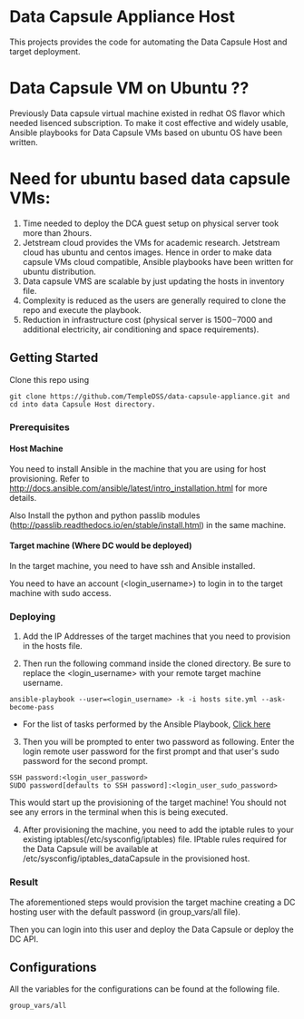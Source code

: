 # Data Capsule Appliance Host

This projects provides the code for automating the Data Capsule Host and target deployment. 

# Data Capsule VM on Ubuntu ??

Previously Data capsule virtual machine existed in redhat OS flavor which needed lisenced subscription. To make it cost effective and widely usable, Ansible playbooks for Data Capsule VMs based on ubuntu OS have been written.

# Need for ubuntu based data capsule VMs:

1. Time needed to deploy the DCA guest setup on physical server took more than 2hours.
2. Jetstream cloud provides the VMs for academic research. Jetstream cloud has ubuntu and centos images. Hence in order to make data capsule VMs cloud compatible, Ansible playbooks have been written for ubuntu distribution.
3. Data capsule VMS are scalable by just updating the hosts in inventory file.
4. Complexity is reduced as the users are generally required to clone the repo and execute the playbook.
5. Reduction in infrastructure cost (physical server is $1500 -$7000 and additional electricity, air conditioning and space requirements).

## Getting Started

Clone this repo using 

```
git clone https://github.com/TempleDSS/data-capsule-appliance.git and cd into data Capsule Host directory.
```

### Prerequisites

#### Host Machine
You need to install Ansible in the machine that you are using for host provisioning. 
Refer to http://docs.ansible.com/ansible/latest/intro_installation.html for more details. 

Also Install the python and python passlib modules (http://passlib.readthedocs.io/en/stable/install.html) in the same machine. 

#### Target machine (Where DC would be deployed)

In the target machine, you need to have ssh and Ansible installed.

You need to have an account (<login_username>) to login in to the target machine with sudo access. 

### Deploying

1. Add the IP Addresses of the target machines that you need to provision in the hosts file. 

2. Then run the following command inside the cloned directory. Be sure to replace the <login_username> with your remote target machine username. 

```
ansible-playbook --user=<login_username> -k -i hosts site.yml --ask-become-pass
```


  - For the list of tasks performed by the Ansible Playbook, <a href="https://github.com/TempleDSS/data-capsule-appliance/wiki/Ansible-Playbook-Tasks">Click here</a>

3. Then you will be prompted to enter two password as following. Enter the login remote user password for the first prompt and that user's
sudo password for the second prompt.

```
SSH password:<login_user_password>
SUDO password[defaults to SSH password]:<login_user_sudo_password>
```

This would start up the provisioning of the target machine! You should not see any errors in the terminal when this is being executed. 

4. After provisioning the machine, you need to add the iptable rules to your existing iptables(/etc/sysconfig/iptables) file. 
IPtable rules required for the Data Capsule will be available at /etc/sysconfig/iptables_dataCapsule in the provisioned host. 


### Result

The aforementioned steps would provision the target machine creating a DC hosting user with the default password (in group_vars/all file).

Then you can login into this user and deploy the Data Capsule or deploy the DC API. 

## Configurations

All the variables for the configurations can be found at the following file.
```
group_vars/all
```

